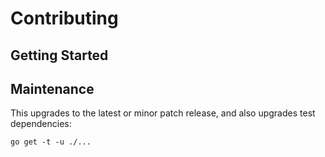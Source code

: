 # Contributing

## Getting Started

## Maintenance
This upgrades to the latest or minor patch release, and also upgrades test dependencies:

`go get -t -u ./...`

